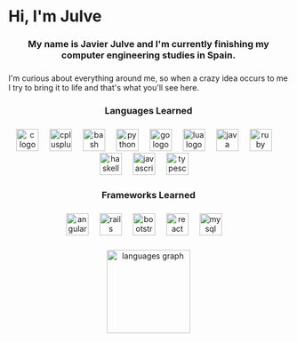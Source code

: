<h1 align="left">Hi, I'm Julve</h1>

###

<h3 align="center">My name is Javier Julve and I'm currently finishing my computer engineering studies in Spain.</h3>

###

<p align="left">I'm curious about everything around me, so when a crazy idea occurs to me I try to bring it to life and that's what you'll see here.</p>

###

<h3 align="center">Languages Learned</h3>

###

<div align="center">
  <img src="https://cdn.jsdelivr.net/gh/devicons/devicon/icons/c/c-original.svg" height="40" alt="c logo"/>
  <img width="12"/>
  <img src="https://cdn.jsdelivr.net/gh/devicons/devicon/icons/cplusplus/cplusplus-original.svg" height="40" alt="cplusplus logo"/>
  <img width="12"/>
  <img src="https://cdn.jsdelivr.net/gh/devicons/devicon/icons/bash/bash-original.svg" height="40" alt="bash logo"/>
  <img width="12"/>
  <img src="https://cdn.jsdelivr.net/gh/devicons/devicon/icons/python/python-original.svg" height="40" alt="python logo"/>
  <img width="12"/>
  <img src="https://cdn.jsdelivr.net/gh/devicons/devicon/icons/go/go-original.svg" height="40" alt="go logo"/>
  <img width="12"/>
  <img src="https://cdn.jsdelivr.net/gh/devicons/devicon/icons/lua/lua-original.svg" height="40" alt="lua logo"/>
  <img width="12"/>
  <img src="https://cdn.jsdelivr.net/gh/devicons/devicon/icons/java/java-original.svg" height="40" alt="java logo"/>
  <img width="12"/>
  <img src="https://cdn.jsdelivr.net/gh/devicons/devicon/icons/ruby/ruby-original.svg" height="40" alt="ruby logo"/>
  <img width="12"/>
  <img src="https://cdn.jsdelivr.net/gh/devicons/devicon/icons/haskell/haskell-original.svg" height="40" alt="haskell logo"/>
  <img width="12"/>
  <img src="https://cdn.jsdelivr.net/gh/devicons/devicon/icons/javascript/javascript-original.svg" height="40" alt="javascript logo"/>
  <img width="12"/>
  <img src="https://cdn.jsdelivr.net/gh/devicons/devicon/icons/typescript/typescript-original.svg" height="40" alt="typescript logo"/>
  <img width="12" />
</div>

###

<h3 align="center">Frameworks Learned</h3>

###

<div align="center">
  <img src="https://cdn.jsdelivr.net/gh/devicons/devicon/icons/angular/angular-original.svg" height="40" alt="angular logo"/>
  <img width="12"/>
  <img src="https://cdn.jsdelivr.net/gh/devicons/devicon/icons/rails/rails-plain-wordmark.svg" height="40" alt="rails logo"/>
  <img width="12"/>
  <img src="https://cdn.jsdelivr.net/gh/devicons/devicon/icons/bootstrap/bootstrap-original.svg" height="40" alt="bootstrap logo"/>
  <img width="12"/>
  <img src="https://cdn.jsdelivr.net/gh/devicons/devicon/icons/react/react-original.svg" height="40" alt="react logo"/>
  <img width="12"/>
  <img src="https://cdn.jsdelivr.net/gh/devicons/devicon/icons/mysql/mysql-original.svg" height="40" alt="mysql logo"/>
  <img width="12"/>
</div>

###

<div align="center">
  <img src="https://github-readme-stats.vercel.app/api/top-langs?username=DonJulve&locale=en&hide_title=false&layout=compact&card_width=320&langs_count=5&theme=monokai&hide_border=false&order=2" height="150" alt="languages graph"/>
</div>

###
